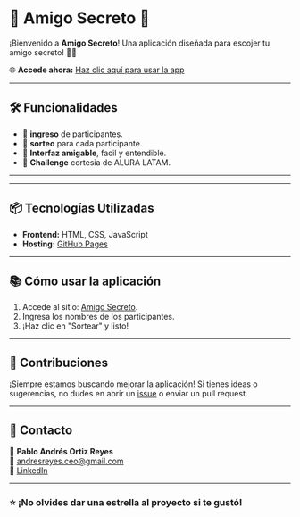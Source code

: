 # 🎉 Amigo Secreto 🎁

¡Bienvenido a **Amigo Secreto**! Una aplicación diseñada para escojer tu amigo secreto! 🎄✨

🌐 **Accede ahora:** [Haz clic aquí para usar la app](https://pabloreyes1061.github.io/amigoSecreto/)

---

## 🛠️ Funcionalidades

- 🤝 **ingreso** de participantes.
- 💌 **sorteo** para cada participante.
- 📱 **Interfaz amigable**, facil y entendible.
- 🎁 **Challenge** cortesia de ALURA LATAM.

---

---

## 📦 Tecnologías Utilizadas

- **Frontend:** HTML, CSS, JavaScript
- **Hosting:** [GitHub Pages](https://pages.github.com/)

---

## 📚 Cómo usar la aplicación

1. Accede al sitio: [Amigo Secreto](https://pabloreyes1061.github.io/amigoSecreto/).
2. Ingresa los nombres de los participantes.
3. ¡Haz clic en "Sortear" y listo! 
---

## 🤝 Contribuciones

¡Siempre estamos buscando mejorar la aplicación! Si tienes ideas o sugerencias, no dudes en abrir un [issue](https://github.com/pabloreyes1061/amigoSecreto/issues) o enviar un pull request.

---

## 💬 Contacto

👤 **Pablo Andrés Ortiz Reyes**  
📧 [andresreyes.ceo@gmail.com](andresreyes.ceo@gmail.com)  
💼 [LinkedIn](www.linkedin.com/in/pablo-andres-ortiz-reyes-2a3a02266)

---

### ⭐ ¡No olvides dar una estrella al proyecto si te gustó!  
